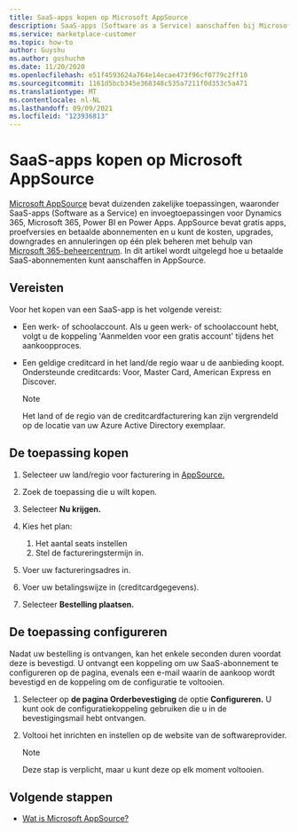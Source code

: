 ```yaml
---
title: SaaS-apps kopen op Microsoft AppSource
description: SaaS-apps (Software as a Service) aanschaffen bij Microsoft-partners op Microsoft AppSource.
ms.service: marketplace-customer
ms.topic: how-to
author: Guyshu
ms.author: gushuchm
ms.date: 11/20/2020
ms.openlocfilehash: e51f4593624a764e14ecae473f96cf0779c2ff10
ms.sourcegitcommit: 1161d5bcb345e368348c535a7211f0d353c5a471
ms.translationtype: MT
ms.contentlocale: nl-NL
ms.lasthandoff: 09/09/2021
ms.locfileid: "123936813"
---
```

# <a name="purchase-saas-apps-on-microsoft-appsource"></a>SaaS-apps kopen op Microsoft AppSource

[Microsoft AppSource](https://appsource.microsoft.com/) bevat duizenden zakelijke toepassingen, waaronder SaaS-apps (Software as a Service) en invoegtoepassingen voor Dynamics 365, Microsoft 365, Power BI en Power Apps. AppSource bevat gratis apps, proefversies en betaalde abonnementen en u kunt de kosten, upgrades, downgrades en annuleringen op één plek beheren met behulp van [Microsoft 365-beheercentrum](/microsoft-365/admin/admin-overview/about-the-admin-center). In dit artikel wordt uitgelegd hoe u betaalde SaaS-abonnementen kunt aanschaffen in AppSource.

## <a name="requirements"></a>Vereisten

Voor het kopen van een SaaS-app is het volgende vereist:

- Een werk- of schoolaccount. Als u geen werk- of schoolaccount hebt, volgt u de koppeling 'Aanmelden voor een gratis account' tijdens het aankoopproces.

- Een geldige creditcard in het land/de regio waar u de aanbieding koopt. Ondersteunde creditcards: Voor, Master Card, American Express en Discover.

    > [!Note]
    > Het land of de regio van de creditcardfacturering kan zijn vergrendeld op de locatie van uw Azure Active Directory exemplaar.

## <a name="purchase-the-application"></a>De toepassing kopen

1. Selecteer uw land/regio voor facturering in [AppSource.](https://appsource.microsoft.com/)
1. Zoek de toepassing die u wilt kopen.
1. Selecteer **Nu krijgen.**
1. Kies het plan:

    1. Het aantal seats instellen
    1. Stel de factureringstermijn in.

1. Voer uw factureringsadres in.
1. Voer uw betalingswijze in (creditcardgegevens).
1. Selecteer **Bestelling plaatsen.**

## <a name="configure-the-application"></a>De toepassing configureren

Nadat uw bestelling is ontvangen, kan het enkele seconden duren voordat deze is bevestigd. U ontvangt een koppeling om uw SaaS-abonnement te configureren op de pagina, evenals een e-mail waarin de aankoop wordt bevestigd en de koppeling om de configuratie te voltooien.

1. Selecteer op **de pagina Orderbevestiging** de optie **Configureren.** U kunt ook de configuratiekoppeling gebruiken die u in de bevestigingsmail hebt ontvangen.
1. Voltooi het inrichten en instellen op de website van de softwareprovider.

    > [!Note]
    > Deze stap is verplicht, maar u kunt deze op elk moment voltooien.

## <a name="next-steps"></a>Volgende stappen

- [Wat is Microsoft AppSource?](appsource-overview.md)
